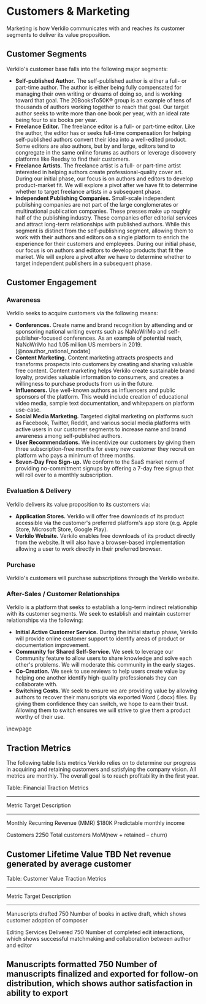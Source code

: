 # Customers & Marketing

Marketing is how Verkilo communicates with and reaches its customer segments to deliver its value proposition.

## Customer Segments

Verkilo's customer base falls into the following major segments:

- **Self-published Author.** The self-published author is either a full- or part-time author. The author is either being fully compensated for managing their own writing or dreams of doing so, and is working toward that goal. The 20BooksTo50K®
 group is an example of tens of thousands of authors working together to reach that goal. Our target author seeks to write more than one book per year, with an ideal rate being four to six books per year.
- **Freelance Editor.** The freelance editor is a full- or part-time editor. Like the author, the editor has or seeks full-time compensation for helping self-published authors convert their idea into a well-edited product. Some editors are also authors, but by and large, editors tend to congregate in the same online forums as authors or leverage discovery platforms like Reedsy to find their customers.
- **Freelance Artists.** The freelance artist is a full- or part-time artist interested in helping authors create professional-quality cover art. During our initial phase, our focus is on authors and editors to develop product-market fit. We will explore a pivot after we have fit to determine whether to target freelance artists in a subsequent phase.
- **Independent Publishing Companies.** Small-scale independent publishing companies are not part of the large conglomerates or multinational publication companies. These presses make up roughly half of the publishing industry. These companies offer editorial services and attract long-term relationships with published authors. While this segment is distinct from the self-publishing segment, allowing them to work with their authors and editors on a single platform to enrich the experience for their customers and employees. During our initial phase, our focus is on authors and editors to develop products that fit the market. We will explore a pivot after we have to determine whether to target independent publishers in a subsequent phase.

## Customer Engagement

### Awareness

Verkilo seeks to acquire customers via the following means:

- **Conferences.** Create name and brand recognition by attending and or sponsoring national writing events such as NaNoWriMo and self-publisher-focused conferences. As an example of potential reach, NaNoWriMo had 1.05 million US members in 2019. [@noauthor_national_nodate]
- **Content Marketing.** Content marketing attracts prospects and transforms prospects into customers by creating and sharing valuable free content. Content marketing helps Verkilo create sustainable brand loyalty, provides valuable information to consumers, and creates a willingness to purchase products from us in the future.
- **Influencers.** Use well-known authors as influencers and public sponsors of the platform. This would include creation of educational video media, sample text documentation, and whitepapers on platform use-case.
- **Social Media Marketing.** Targeted digital marketing on platforms such as Facebook, Twitter, Reddit, and various social media platforms with active users in our customer segments to increase name and brand awareness among self-published authors.
- **User Recommendations.** We incentivize our customers by giving them three subscription-free months for every new customer they recruit on platform who pays a minimum of three months.
- **Seven-Day Free Sign-up.** We conform to the SaaS market norm of providing no-commitment signups by offering a 7-day free signup that will roll over to a monthly subscription.

### Evaluation & Delivery

Verkilo delivers its value proposition to its customers via:

- **Application Stores.** Verkilo will offer free downloads of its product accessible via the customer's preferred platform's app store (e.g. Apple Store, Microsoft Store, Google Play).
- **Verkilo Website.** Verkilo enables free downloads of its product directly from the website. It will also have a browser-based implementation allowing a user to work directly in their preferred browser.

### Purchase

Verkilo's customers will purchase subscriptions through the Verkilo website.

### After-Sales / Customer Relationships

Verkilo is a platform that seeks to establish a long-term indirect relationship with its customer segments. We seek to establish and maintain customer relationships via the following:

- **Initial Active Customer Service.** During the initial startup phase, Verkilo will provide online customer support to identify areas of product or documentation improvement.
- **Community for Shared Self-Service.** We seek to leverage our Community feature to allow users to share knowledge and solve each other's problems. We will moderate this community in the early stages.
- **Co-Creation.** We seek to use reviews to help users create value by helping one another identify high-quality professionals they can collaborate with.
- **Switching Costs.** We seek to ensure we are providing value by allowing authors to recover their manuscripts via exported Word (.docx) files. By giving them confidence they can switch, we hope to earn their trust. Allowing them to switch ensures we will strive to give them a product worthy of their use.

\newpage
## Traction Metrics

The following table lists metrics Verkilo relies on to determine our progress in acquiring and retaining customers and satisfying the company vision. All metrics are monthly. The overall goal is to reach profitability in the first year.

Table: Financial Traction Metrics

--------------------------------------------------------------------------------------
Metric                            Target Description
-------------------------------- ------- ---------------------------------------------
Monthly Recurring Revenue (MMR)   $180K  Predictable monthly income

Customers                          2250  Total customers MoM(new + retained – churn)

Customer Lifetime Value            TBD   Net revenue generated by average customer
--------------------------------------------------------------------------------------

Table: Customer Value Traction Metrics

--------------------------------------------------------------------------------------
Metric                            Target Description
-------------------------------- ------- ---------------------------------------------
Manuscripts drafted                  750 Number of books in active draft,
                                         which shows customer adoption of composer

Editing Services Delivered           750 Number of completed edit interactions,
                                         which shows successful matchmaking and collaboration between author and editor

Manuscripts formatted                750 Number of manuscripts finalized and exported
                                         for follow-on distribution, which shows author satisfaction in ability to export
--------------------------------------------------------------------------------------
